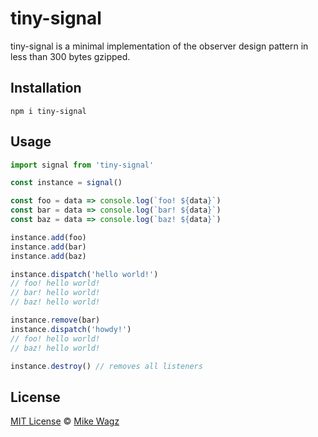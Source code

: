 # tiny-signal

tiny-signal is a minimal implementation of the observer design pattern in less than 300 bytes gzipped.

## Installation

```
npm i tiny-signal
```

## Usage

```js
import signal from 'tiny-signal'

const instance = signal()

const foo = data => console.log(`foo! ${data}`)
const bar = data => console.log(`bar! ${data}`)
const baz = data => console.log(`baz! ${data}`)

instance.add(foo)
instance.add(bar)
instance.add(baz)

instance.dispatch('hello world!')
// foo! hello world!
// bar! hello world!
// baz! hello world!

instance.remove(bar)
instance.dispatch('howdy!')
// foo! hello world!
// baz! hello world!

instance.destroy() // removes all listeners
```

## License

[MIT License](https://opensource.org/licenses/MIT) © [Mike Wagz](https://wagz.io)
